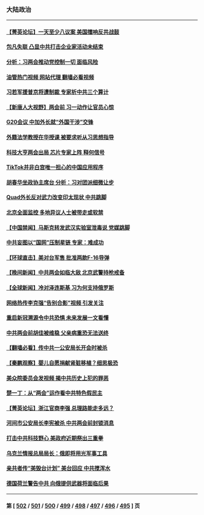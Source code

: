 ### 大陆政治
---
#### [【菁英论坛】一天至少八议案 美国擂响反共战鼓](../../pages/ncid277/n13942561.md?03040845) 
#### [包凡失联 凸显中共打击企业家活动未结束](../../pages/ncid277/n13942585.md?03040845) 
#### [分析：习两会推动党控制一切 面临风险](../../pages/ncid277/n13942566.md?03040845) 
#### [油管热门视频 网站代理 翻墙必看视频](http://138.2.39.72:81/youtube.html?epic-marker?03040845)
#### [习若军援普京将遭制裁 专家析中共三个算计](../../pages/ncid277/n13941775.md?03040845) 
#### [【新唐人大视野】两会前 习一动作让官员心惊](../../pages/ncid277/n13942364.md?03040845) 
#### [G20会议 中加外长就“外国干涉”交锋](../../pages/ncid277/n13942524.md?03040845) 
#### [外籍法学教授在华授课 被要求听从习思想指导](../../pages/ncid277/n13942554.md?03040845) 
#### [科技大亨两会出局 芯片专家上阵 释何信号](../../pages/ncid277/n13942518.md?03040845) 
#### [TikTok并非白宫唯一担心的中国应用程序](../../pages/ncid277/n13942494.md?03040845) 
#### [胡春华坐政协主席台 分析：习对团派细微让步](../../pages/ncid277/n13942492.md?03040845) 
#### [Quad外长反对武力改变印太现状 中共跳脚](../../pages/ncid277/n13942426.md?03040845) 
#### [北京全面监控 多地异议人士被带走或软禁](../../pages/ncid277/n13942323.md?03040845) 
#### [【中国禁闻】马斯克转发武汉实验室泄毒说 党媒跳脚](../../pages/ncid277/n13941847.md?03040845) 
#### [中共妄图以“国网”压制星链 专家：难成功](../../pages/ncid277/n13942178.md?03040845) 
#### [【环球直击】美对台军售 批准两款F-16导弹](../../pages/ncid277/n13941840.md?03040845) 
#### [【晚间新闻】中共两会如临大敌 北京武警持枪戒备](../../pages/ncid277/n13942250.md?03040845) 
#### [【全球新闻】冷对泽连斯基 习为何支持俄罗斯](../../pages/ncid277/n13942249.md?03040845) 
#### [网络热传李克强“告别合影”视频 引发关注](../../pages/ncid277/n13942196.md?03040845) 
#### [重启新冠溯源令中共恐惧 未来发展一文看懂](../../pages/ncid277/n13941816.md?03040845) 
#### [中共两会前胡佳被维稳 父亲病重恐无法送终](../../pages/ncid277/n13941966.md?03040845) 
#### [【翻墙必看】传中共一公安局长开会时被杀](../../pages/ncid277/n13941945.md?03040845) 
#### [【秦鹏观察】婴儿自愿捐献肾脏移植？细思极恐](../../pages/ncid277/n13941864.md?03040845) 
#### [美众院委员会发视频 揭中共历史上犯的罪恶](../../pages/ncid277/n13941865.md?03040845) 
#### [楚一丁：从“两会”运作看中共特色假民主](../../pages/ncid277/n13941852.md?03040845) 
#### [【菁英论坛】浙江官商李强 总理路能走多远？](../../pages/ncid277/n13941788.md?03040845) 
#### [河间市公安局长李宪被杀 中共两会前封锁消息](../../pages/ncid277/n13941826.md?03040845) 
#### [打击中共科技野心 美政府近期祭出三重拳](../../pages/ncid277/n13941825.md?03040845) 
#### [乌克兰情报总局局长：俄即将用光军事工具](../../pages/ncid277/n13941772.md?03040845) 
#### [亲共者传“美毁台计划” 美台回应 中共搅浑水](../../pages/ncid277/n13941364.md?03040845) 
#### [德国荷兰警告中共 向俄提供武器将面临后果](../../pages/ncid277/n13941712.md?03040845) 

---
#### 第 [ [502](./502.md?03040845) / [501](./501.md?03040845) / [500](./500.md?03040845) / [499](./499.md?03040845) / [498](./498.md?03040845) / [497](./497.md?03040845) / [496](./496.md?03040845) / [495](./495.md?03040845) ] 页
